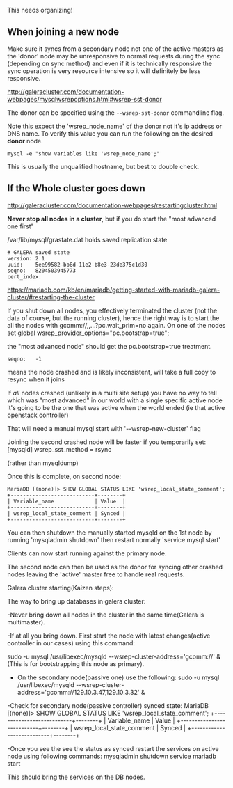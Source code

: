 This needs organizing!

When joining a new node
------------------------

Make sure it syncs from a secondary node not one of the active masters as the 'donor' node may be unresponsive to normal requests during the sync (depending on sync method) and even if it is technically responsive the sync operation is very resource intensive so it will definitely be less responsive.

http://galeracluster.com/documentation-webpages/mysqlwsrepoptions.html#wsrep-sst-donor

The donor can be specified using the `--wsrep-sst-donor` commandline flag.

Note this expect the 'wsrep_node_name' of the donor not it's ip address or DNS name.  To verify this value you can run the following on the desired **donor** node.

    mysql -e "show variables like 'wsrep_node_name';"

This is usually the unqualified hostname, but best to double check.

If the **Whole** cluster goes down
-----------------------------------

http://galeracluster.com/documentation-webpages/restartingcluster.html


**Never stop all nodes in a cluster**, but if you do start the "most
advanced one first"

/var/lib/mysql/grastate.dat holds saved replication state

    # GALERA saved state
    version: 2.1
    uuid:    5ee99582-bb8d-11e2-b8e3-23de375c1d30
    seqno:   8204503945773
    cert_index:


https://mariadb.com/kb/en/mariadb/getting-started-with-mariadb-galera-cluster/#restarting-the-cluster

If you shut down all nodes, you effectively terminated the cluster
(not the data of course, but the running cluster), hence the right way
is to start the all the nodes with gcomm://<node1 address>,<node2
address>,...?pc.wait_prim=no again. On one of the nodes set global
wsrep_provider_options="pc.bootstrap=true";

the "most advanced node" should get the pc.bootstrap=true treatment.    

    seqno:   -1

means the node crashed and is likely inconsistent, will take a full
copy to resync when it joins

If *all* nodes crashed (unlikely in a multi site setup) you have no way to tell which was "most advanced" in our
world with a single specific active node it's going to be the one that
was active when the world ended (ie that active openstack controller)

That will need a manual mysql start with '--wsrep-new-cluster' flag

Joining the second crashed node will be faster if you temporarily set:
    [mysqld]
    wsrep_sst_method = rsync

(rather than mysqldump)

Once this is complete, on second node:

    MariaDB [(none)]> SHOW GLOBAL STATUS LIKE 'wsrep_local_state_comment';
    +---------------------------+--------+
    | Variable_name             | Value  |
    +---------------------------+--------+
    | wsrep_local_state_comment | Synced |
    +---------------------------+--------+

You can then shutdown the manually started mysqld on the 1st node by
running 'mysqladmin shutdown' then restart normally 'service mysql
start'

Clients can now start running against the primary node.

The second node can then be used as the donor for syncing other
crashed nodes leaving the 'active' master free to handle real
requests.


Galera cluster starting(Kaizen steps):

The way to bring up databases in galera cluster:

-Never bring down all nodes in the cluster in the same time(Galera is multimaster).

-If at all you bring down. First start the node with latest changes(active controller in our cases) using this command:

sudo -u mysql /usr/libexec/mysqld --wsrep-cluster-address='gcomm://' &
(This is for bootstrapping this node as primary).

- On the secondary node(passive one) use the following:
sudo -u mysql /usr/libexec/mysqld --wsrep-cluster-address='gcomm://129.10.3.47,129.10.3.32' &

-Check for secondary node(passive controller) synced state:
MariaDB [(none)]> SHOW GLOBAL STATUS LIKE 'wsrep_local_state_comment';
+---------------------------+--------+
| Variable_name | Value |
+---------------------------+--------+
| wsrep_local_state_comment | Synced |
+---------------------------+--------+

-Once you see the see the status as synced restart the services on active node using following commands:
mysqladmin shutdown
service mariadb start

This should bring the services on the DB nodes.

